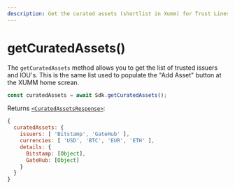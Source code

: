 ```yaml
---
description: Get the curated assets (shortlist in Xumm) for Trust Lines
---
```


# getCuratedAssets()

The `getCuratedAssets` method allows you to get the list of trusted issuers and IOU's. This is the same list used to populate the "Add Asset" button at the XUMM home screan.

```typescript
const curatedAssets = await Sdk.getCuratedAssets();
```

Returns [`<CuratedAssetsResponse>`](https://github.com/XRPL-Labs/XUMM-SDK/blob/master/src/types/Meta/CuratedAssetsResponse.ts):

```javascript
{
  curatedAssets: {
    issuers: [ 'Bitstamp', 'GateHub' ],
    currencies: [ 'USD', 'BTC', 'EUR', 'ETH' ],
    details: {
      Bitstamp: [Object],
      GateHub: [Object]
    }
  }
}
```
